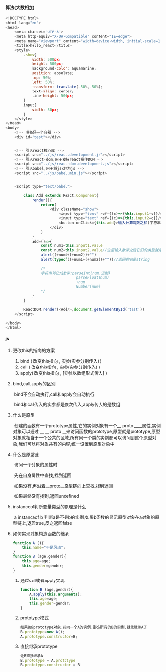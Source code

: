 #### 算法(大数相加)

````js
<!DOCTYPE html>
<html lang="en">
<head>
    <meta charset="UTF-8">
    <meta http-equiv="X-UA-Compatible" content="IE=edge">
    <meta name="viewport" content="width=device-width, initial-scale=1.0">
    <title>hello_react</title>
    <style>
        .show{
            width: 500px;
            height: 500px;
            background-color: aquamarine;
            position: absolute;
            top: 50%;
            left: 50%;
            transform: translate(-50%,-50%);
            text-align: center;
            line-height: 500px;
        }
        input{
            width: 50px;
        }
    </style>
</head>
<body>
    <!-- 准备好一个容器 -->
    <div id="test"></div>


    <!-- 引入react核心库 -->
    <script src="../js/react.development.js"></script>
    <!-- 引入react-dom,用于支持react操作DOM -->
    <script src="../js/react-dom.development.js"></script>
    <!-- 引入babel,用于将jsx转为js -->
    <script src="../js/babel.min.js"></script>

    
    <script type="text/babel">

        class Add extends React.Component{
            render(){
                return(
                    <div className="show">
                        <input type="text" ref={(c)=>{this.input1=c}}/>
                        <input type="text" ref={(c)=>{this.input2=c}}/>
                        <button onClick={this.add}>输入计算两数之和(字符串形式)</button>
                    </div>
                )
            }
            add=()=>{
                const num1=this.input1.value
                const num2=this.input2.value//这里输入数字之后它们的类型就是string
                alert((+num1+(+num2))+"")
                alert(typeof((+num1+(+num2))+""))//返回的也是string

                /* 
                字符串转化成数字:parseInt(num,进制)
                                parseFloat(num)
                                +num
                                Number(num)
                */
            }
        }
    
        ReactDOM.render(<Add/>,document.getElementById('test'))
    </script>

</body>
</html>
````

#### js

1. 更改this的指向的方案

   1. bind ( 改变this指向 , 实参(实参分别传入) )		
   2. call ( 改变this指向 , 实参(实参分别传入) )           
   3. apply( 改变this指向 , [实参以数组形式传入] )     

2. bind,call,apply的区别

   ​	bind不会自动执行,call和apply会自动执行

   ​	bind和call传入的实参都是依次传入,apply传入的是数组

3. 什么是原型

   ​	创建的函数有一个prototype属性,它的实例对象有一个__ proto ____属性,实例对象可以通过 __ __ proto __来访问函数的prototype,原型就是prototype,原型对象就相当于一个公共的区域,所有同一个类的实例都可以访问到这个原型对象,我们可以将对象共有的内容,统一设置到原型对象中

4. 什么是原型链

   ​	访问一个对象的属性时

   ​        先在自身属性中查找,找到返回

   ​        如果没有,再沿着__proto__原型链向上查找,找到返回

   ​        如果最终没有找到,返回undefined

5. instanceof判断变量类型的原理是什么

   ​	a instanceof b 判断a是不是b的实例,如果b函数的显示原型对象在a对象的原型链上,返回true,反之返回false

6. 如何实现对象构造函数的继承

   ````js
   function A (){
       this.name="不是风动";
   }
   function B (age,gender){
       this.age=age;
       this.gender=gender;
   }
   ````

   

   1. 通过call或者apply实现

      ````js
      function B (age,gender){
          A.apply(this,arguments);
          this.age=age;
          this.gender=gender;
      }
      ````

   2. prototype模式

      ````js
      如果B的prototype对象,指向一个A的实例,那么所有的B的实例,就能继承A了
      B.prototype=new A();
      A.prototype.constructor=B;
      ````

   3. 直接继承prototype

      ````js
      让B直接继承A
      B.prototype = A.prototype
      B.prototype.constructor = B
      ````

      